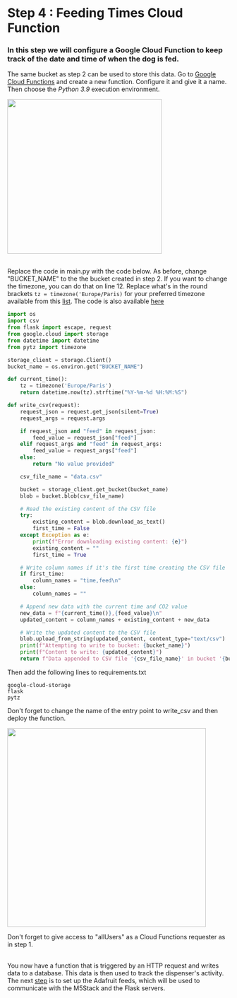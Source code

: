 # Step 4 : Feeding Times Cloud Function

### In this step we will configure a Google Cloud Function to keep track of the date and time of when the dog is fed. 

The same bucket as step 2 can be used to store this data. Go to [Google Cloud Functions](https://console.cloud.google.com/functions) and create a new function. Configure it and give it a name. Then choose the *Python 3.9* execution environment.

<img height=350 src="https://github.com/stefarine/smart_food_dispenser/assets/57952280/e23a0a70-1206-449e-9930-b75863aa637d">
</br></br>

Replace the code in main.py with the code below. As before, change "BUCKET_NAME" to the the bucket created in step 2. If you want to change the timezone, you can do that on line 12. Replace what's in the round brackets `tz = timezone('Europe/Paris)` for your preferred timezone available from this [list](https://gist.github.com/heyalexej/8bf688fd67d7199be4a1682b3eec7568). The code is also available [here](..)

```python
import os
import csv
from flask import escape, request
from google.cloud import storage
from datetime import datetime
from pytz import timezone

storage_client = storage.Client()
bucket_name = os.environ.get("BUCKET_NAME")

def current_time():
    tz = timezone('Europe/Paris')
    return datetime.now(tz).strftime("%Y-%m-%d %H:%M:%S")

def write_csv(request):
    request_json = request.get_json(silent=True)
    request_args = request.args

    if request_json and "feed" in request_json:
        feed_value = request_json["feed"]
    elif request_args and "feed" in request_args:
        feed_value = request_args["feed"]
    else:
        return "No value provided"

    csv_file_name = "data.csv"

    bucket = storage_client.get_bucket(bucket_name)
    blob = bucket.blob(csv_file_name)

    # Read the existing content of the CSV file
    try:
        existing_content = blob.download_as_text()
        first_time = False
    except Exception as e:
        print(f"Error downloading existing content: {e}")
        existing_content = ""
        first_time = True

    # Write column names if it's the first time creating the CSV file
    if first_time:
        column_names = "time,feed\n"
    else:
        column_names = ""

    # Append new data with the current time and CO2 value
    new_data = f"{current_time()},{feed_value}\n"
    updated_content = column_names + existing_content + new_data

    # Write the updated content to the CSV file
    blob.upload_from_string(updated_content, content_type="text/csv")
    print(f"Attempting to write to bucket: {bucket_name}")
    print(f"Content to write: {updated_content}")
    return f"Data appended to CSV file '{csv_file_name}' in bucket '{bucket_name}'."
``` 
Then add the following lines to requirements.txt
```
google-cloud-storage
flask
pytz
```

Don't forget to change the name of the entry point to write_csv and then deploy the function.

<img height=450 src="https://github.com/stefarine/smart_food_dispenser/assets/114418718/f2f2726e-618d-4a6d-9dbd-60ec67b1c6b6">

Don't forget to give access to "allUsers" as a Cloud Functions requester as in step 1.</br></br>

You now have a function that is triggered by an HTTP request and writes data to a database. This data is then used to track the dispenser's activity. The next [step](https://github.com/stefarine/smart_food_dispenser/blob/main/Deployment/step5.md) is to set up the Adafruit feeds, which will be used to communicate with the M5Stack and the Flask servers.

